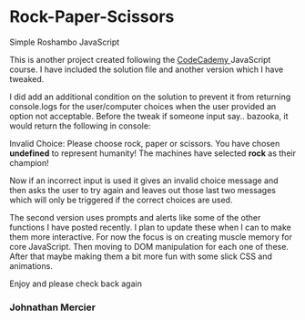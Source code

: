 # Rock-Paper-Scissors
Simple Roshambo JavaScript 

This is another project created following the <a href="www.codecademy.com" target="_blank">CodeCademy </a> JavaScript course. I have included the solution file and another version which I have tweaked. 

I did add an additional condition on the solution to prevent it from returning console.logs for the user/computer choices when the user provided an option not acceptable. Before the tweak if someone input say.. bazooka, it would return the following in console:

Invalid Choice: Please choose rock, paper or scissors.
You have chosen <strong>undefined</strong> to represent humanity!
The machines have selected <strong>rock</strong> as their champion!

Now if an incorrect input is used it gives an invalid choice message and then asks the user to try again and leaves out those last two messages which will only be triggered if the correct choices are used. 

The second version uses prompts and alerts like some of the other functions I have posted recently. I plan to update these when I can to make them more interactive. For now the focus is on creating muscle memory for core JavaScript. Then moving to DOM manipulation for each one of these. After that maybe making them a bit more fun with some slick CSS and animations. 

Enjoy and please check back again

<h3>Johnathan Mercier</h3>
